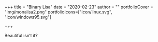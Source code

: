 +++
title = "Binary Lisa"
date = "2020-02-23"
author = ""
portfolioCover = "img/monalisa2.png"
portfolioIcons=["icon/linux.svg", "icon/windows95.svg"]

+++

Beautiful isn't it?